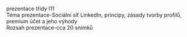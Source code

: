 prezentace třídy I11  
Téma prezentace-Sociální síť LinkedIn, principy, zásady tvorby profilů, premium účet a jeho výhody  
Rozsah prezentace-cca 20 snímků